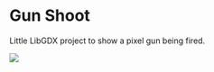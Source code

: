 # Gun Shoot
Little LibGDX project to show a pixel gun being fired.

![](https://github.com/kryzp/gun-shoot/demo/shotgun_demo.gif)
